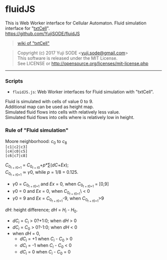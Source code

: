 # fluidJS
This is Web Worker interface for Cellular Automaton. Fluid simulation interface for "[txtCell](https://github.com/YujiSODE/txtCell)".  
https://github.com/YujiSODE/fluidJS  
>[wiki of "txtCell"](https://github.com/YujiSODE/txtCell/wiki)

>Copyright (c) 2017 Yuji SODE \<yuji.sode@gmail.com\>  
>This software is released under the MIT License.  
>See LICENSE or http://opensource.org/licenses/mit-license.php
______

### Scripts
- `fluidJS.js`: Web Worker interfaces for Fluid simulation with "txtCell".

Fluid is simulated with cells of value 0 to 9.  
Additional map can be used as height map.  
Simulated fluid flows into cells with relatively less value.  
Simulated fluid flows into cells where is relatively low in height.

### Rule of "Fluid simulation"

Moore neighborhood: *c*<sub>0</sub> to *c*<sub>8</sub>  
`[c1|c2|c3]`  
`[c4|c0|c5]`  
`[c6|c7|c8]`

*C*<sub>0<sub>*t* = *t*0+1</sub></sub> = *C*<sub>0<sub>*t* = *t*0</sub></sub>+*p*\*∑\(*dC*+*Ex*\);  
*C*<sub>0<sub>*t* = *t*0+1</sub></sub> ≃ *γ*0, while *p* = 1\/8 = 0.125.  
 - *γ*0 = *C*<sub>0<sub>*t* = *t*0+1</sub></sub> and *Ex* = 0, when *C*<sub>0<sub>*t* = *t*0+1</sub></sub> = \[0,9\]  
 - *γ*0 = 0 and *Ex* = 0, when *C*<sub>0<sub>*t* = *t*0+1</sub></sub>\ < 0  
 - *γ*0 = 9 and *Ex* = *C*<sub>0<sub>*t* = *t*0+1</sub></sub>-9, when *C*<sub>0<sub>*t* = *t*0+1</sub></sub>\>9
 
*dH*: height difference; *dH* = *H<sub>i</sub>* - *H*<sub>0</sub>.  
 - *dC<sub>i</sub>* = *C<sub>i</sub>* \> 0\?+1:0; when *dH* \> 0  
 - *dC<sub>i</sub>* = *C*<sub>0</sub> \> 0\?-1:0; when *dH* \< 0  
 - when *dH* = 0,
   - *dC<sub>i</sub>* = +1 when *C<sub>i</sub>* - *C*<sub>0</sub> \> 0  
   - *dC<sub>i</sub>* = -1 when *C<sub>i</sub>* - *C*<sub>0</sub> \< 0  
   - *dC<sub>i</sub>* = 0 when *C<sub>i</sub>* - *C*<sub>0</sub> = 0

